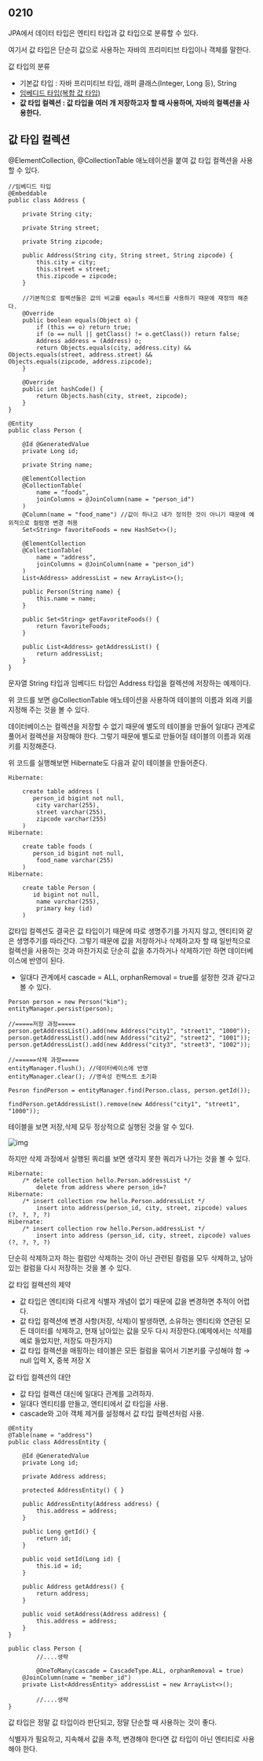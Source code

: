 ## 0210

JPA에서 데이터 타입은 엔티티 타입과 값 타입으로 분류할 수 있다.

여기서 값 타입은 단순히 값으로 사용하는 자바의 프리미티브 타입이나 객체를 말한다.

값 타입의 분류

- 기본값 타입 : 자바 프리미티브 타입, 래퍼 클래스(Integer, Long 등), String
- [임베디드 타입(복합 값 타입)](https://developer-hm.tistory.com/[https://developer-hm.tistory.com/39](https://developer-hm.tistory.com/39))
- **값 타입 컬렉션 : 값 타입을 여러 개 저장하고자 할 때 사용하며, 자바의 컬렉션을 사용한다.**

## 값 타입 컬렉션

@ElementCollection, @CollectionTable 애노테이션을 붙여 값 타입 컬렉션을 사용할 수 있다.

```
//임베디드 타입
@Embeddable
public class Address {

    private String city;

    private String street;

    private String zipcode;

    public Address(String city, String street, String zipcode) {
        this.city = city;
        this.street = street;
        this.zipcode = zipcode;
    }

    //기본적으로 컬렉션들은 값의 비교를 eqauls 메서드를 사용하기 때문에 재정의 해준다.
    @Override
    public boolean equals(Object o) {
        if (this == o) return true;
        if (o == null || getClass() != o.getClass()) return false;
        Address address = (Address) o;
        return Objects.equals(city, address.city) && Objects.equals(street, address.street) &&         Objects.equals(zipcode, address.zipcode);
    }

    @Override
    public int hashCode() {
        return Objects.hash(city, street, zipcode);
    }
}

@Entity
public class Person {

    @Id @GeneratedValue
    private Long id;

    private String name;

    @ElementCollection
    @CollectionTable(
        name = "foods", 
        joinColumns = @JoinColumn(name = "person_id")
    )
    @Column(name = "food_name") //값이 하나고 내가 정의한 것이 아니기 때문에 예외적으로 컬럼명 변경 허용
    Set<String> favoriteFoods = new HashSet<>();

    @ElementCollection
    @CollectionTable(
        name = "address", 
        joinColumns = @JoinColumn(name = "person_id")
    )
    List<Address> addressList = new ArrayList<>();

    public Person(String name) {
        this.name = name;
    }

    public Set<String> getFavoriteFoods() {
        return favoriteFoods;
    }

    public List<Address> getAddressList() {
        return addressList;
    }
}
```

문자열 String 타입과 임베디드 타입인 Address 타입을 컬렉션에 저장하는 예제이다.

위 코드를 보면 @CollectionTable 애노테이션을 사용하여 테이블의 이름과 외래 키를 지정해 주는 것을 볼 수 있다.

데이터베이스는 컬렉션을 저장할 수 없기 때문에 별도의 테이블을 만들어 일대다 관계로 풀어서 컬렉션을 저장해야 한다. 그렇기 때문에 별도로 만들어질 테이블의 이름과 외래 키를 지정해준다.

위 코드를 실행해보면 Hibernate도 다음과 같이 테이블을 만들어준다.

```
Hibernate: 

    create table address (
       person_id bigint not null,
        city varchar(255),
        street varchar(255),
        zipcode varchar(255)
    )
Hibernate: 

    create table foods (
       person_id bigint not null,
        food_name varchar(255)
    )
Hibernate: 

    create table Person (
       id bigint not null,
        name varchar(255),
        primary key (id)
    )
```

값타입 컬렉션도 결국은 값 타입이기 때문에 따로 생명주기를 가지지 않고, 엔티티와 같은 생명주기를 따라간다. 그렇기 때문에 값을 저장하거나 삭제하고자 할 때 일반적으로 컬렉션을 사용하는 것과 마찬가지로 단순히 값을 추가하거나 삭제하기만 하면 데이터베이스에 반영이 된다.

- 일대다 관계에서 cascade = ALL, orphanRemoval = true를 설정한 것과 같다고 볼 수 있다.

```
Person person = new Person("kim");
entityManager.persist(person);

//=====저장 과정=====
person.getAddressList().add(new Address("city1", "street1", "1000"));
person.getAddressList().add(new Address("city2", "street2", "1001"));
person.getAddressList().add(new Address("city3", "street3", "1002"));

//======삭제 과정=====
entityManager.flush(); //데이터베이스에 반영
entityManager.clear(); //영속성 컨텍스트 초기화

Pesron findPerson = entityManager.find(Person.class, person.getId());

findPerson.getAddressList().remove(new Address("city1", "street1", "1000"));
```

테이블을 보면 저장,삭제 모두 정상적으로 실행된 것을 알 수 있다.



![img](https://blog.kakaocdn.net/dn/rkRYD/btq0NvUMxvv/yF9KboSbYQbmzStWVlmQEk/img.png)



하지만 삭제 과정에서 실행된 쿼리를 보면 생각지 못한 쿼리가 나가는 것을 볼 수 있다.

```
Hibernate: 
    /* delete collection hello.Person.addressList */ 
        delete from address where person_id=?
Hibernate: 
    /* insert collection row hello.Person.addressList */ 
        insert into address(person_id, city, street, zipcode) values (?, ?, ?, ?)
Hibernate: 
    /* insert collection row hello.Person.addressList */ 
        insert into address (person_id, city, street, zipcode) values (?, ?, ?, ?)
```

단순히 삭제하고자 하는 컬럼만 삭제하는 것이 아닌 관련된 컬럼을 모두 삭제하고, 남아 있는 컬럼을 다시 저장하는 것을 볼 수 있다.

값 타입 컬렉션의 제약

- 값 타입은 엔티티와 다르게 식별자 개념이 없기 때문에 값을 변경하면 추적이 어렵다.
- 값 타입 컬렉션에 변경 사항(저장, 삭제)이 발생하면, 소유하는 엔티티와 연관된 모든 데이터를 삭제하고, 현재 남아있는 값을 모두 다시 저장한다.(예제에서는 삭제를 예로 들었지만, 저장도 마찬가지)
- 값 타입 컬렉션을 매핑하는 테이블은 모든 컬럼을 묶어서 기본키를 구성해야 함 → null 입력 X, 중복 저장 X

값 타입 컬렉션의 대안

- 값 타입 컬랙션 대신에 일대다 관계를 고려하자.
- 일대다 엔티티를 만들고, 엔티티에서 값 타입을 사용.
- cascade와 고아 객체 제거를 설정해서 값 타입 컬렉션처럼 사용.

```
@Entity
@Table(name = "address")
public class AddressEntity {

    @Id @GeneratedValue
    private Long id;

    private Address address;

    protected AddressEntity() { }

    public AddressEntity(Address address) {
        this.address = address;
    }

    public Long getId() {
        return id;
    }

    public void setId(Long id) {
        this.id = id;
    }

    public Address getAddress() {
        return address;
    }

    public void setAddress(Address address) {
        this.address = address;
    }
}

public class Person {
        //....생략 

        @OneToMany(cascade = CascadeType.ALL, orphanRemoval = true)
    @JoinColumn(name = "member_id")
    private List<AddressEntity> addressList = new ArrayList<>();

        //....생략
}
```

값 타입은 정말 값 타입이라 판단되고, 정말 단순할 때 사용하는 것이 좋다.

식별자가 필요하고, 지속해서 값을 추적, 변경해야 한다면 값 타입이 아닌 엔티티로 사용해야 한다.
